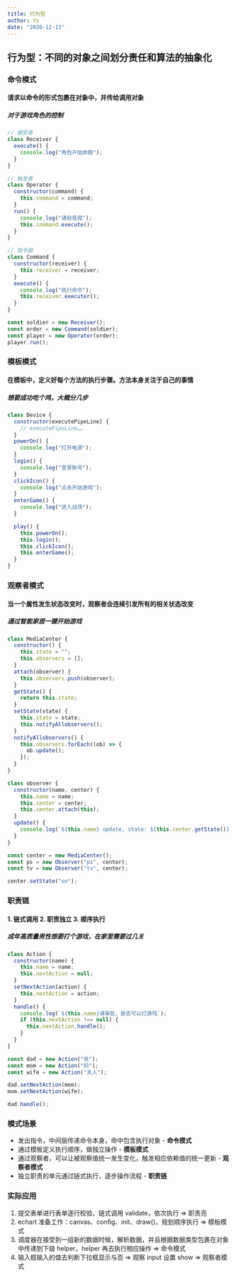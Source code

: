 ```yaml
---
title: 行为型
author: Ys
date: "2020-12-13"
---
```


## 行为型：不同的对象之间划分责任和算法的抽象化

### 命令模式

#### 请求以命令的形式包裹在对象中，并传给调用对象

##### 对于游戏角色的控制

```js
// 接受者
class Receiver {
  execute() {
    console.log("角色开始奔跑");
  }
}

// 触发者
class Operator {
  constructor(command) {
    this.command = command;
  }
  run() {
    console.log("请给我爬");
    this.command.execute();
  }
}

// 指令器
class Command {
  constructor(receiver) {
    this.receiver = receiver;
  }
  execute() {
    console.log("执行命令");
    this.receiver.executer();
  }
}

const soldier = new Receiver();
const order = new Command(soldier);
const player = new Operator(order);
player.run();
```

### 模板模式

#### 在模板中，定义好每个方法的执行步骤。方法本身关注于自己的事情

##### 想要成功吃个鸡，大概分几步

```js
class Device {
  constructor(executePipeLine) {
    // executePipeLine……
  }
  powerOn() {
    console.log("打开电源");
  }
  login() {
    console.log("登录账号");
  }
  clickIcon() {
    console.log("点击开始游戏");
  }
  enterGame() {
    console.log("进入战场");
  }

  play() {
    this.powerOn();
    this.login();
    this.clickIcon();
    this.enterGame();
  }
}
```

### 观察者模式

#### 当一个属性发生状态改变时，观察者会连续引发所有的相关状态改变

##### 通过智能家居一键开始游戏

```js
class MediaCenter {
  constructor() {
    this.state = "";
    this.observers = [];
  }
  attach(observer) {
    this.observers.push(observer);
  }
  getState() {
    return this.state;
  }
  setState(state) {
    this.state = state;
    this.notifyAllobservers();
  }
  notifyAllobservers() {
    this.observers.forEach((ob) => {
      ob.update();
    });
  }
}

class observer {
  constructor(name, center) {
    this.name = name;
    this.center = center;
    this.center.attach(this);
  }
  update() {
    console.log(`${this.name} update, state: ${this.center.getState()}`);
  }
}

const center = new MediaCenter();
const ps = new Observer("ps", center);
const tv = new Observer("tv", center);

center.setState("on");
```

### 职责链

#### 1. 链式调用 2. 职责独立 3. 顺序执行

##### 成年高质量男性想要打个游戏，在家里需要过几关

```js
class Action {
  constructor(name) {
    this.name = name;
    this.nextAction = null;
  }
  setNextAction(action) {
    this.nextAction = action;
  }
  handle() {
    console.log(`${this.name}请审批，是否可以打游戏`);
    if (this.nextAction !== null) {
      this.nextAction.handle();
    }
  }
}

const dad = new Action("爸");
const mom = new Action("妈");
const wife = new Action("夫人");

dad.setNextAction(mom);
mom.setNextAction(wife);

dad.handle();
```

### 模式场景

- 发出指令，中间层传递命令本身，命中包含执行对象 - **命令模式**
- 通过模板定义执行顺序，做独立操作 - **模板模式**
- 通过观察者，可以让被观察值统一发生变化，触发相应依赖值的统一更新 - **观察者模式**
- 独立职责的单元通过链式执行，逐步操作流程 - **职责链**

### 实际应用

1.  提交表单进行表单逐行校验，链式调用 validate，依次执行 => 职责亮
2.  echart 准备工作：canvas、config、init、draw()，规划顺序执行 => 模板模式
3.  调度器在接受到一组新的数据时候，解析数据，并且根据数据类型包裹在对象中传递到下级 helper，helper 再去执行相应操作 => 命令模式
4.  输入框输入的值去判断下拉框显示与否 => 观察 input 设置 show => 观察者模式
